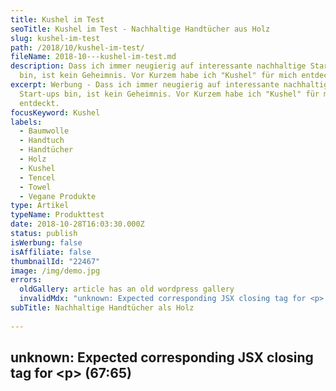 ```yaml
---
title: Kushel im Test
seoTitle: Kushel im Test - Nachhaltige Handtücher aus Holz
slug: kushel-im-test
path: /2018/10/kushel-im-test/
fileName: 2018-10---kushel-im-test.md
description: Dass ich immer neugierig auf interessante nachhaltige Start-ups
  bin, ist kein Geheimnis. Vor Kurzem habe ich "Kushel" für mich entdeckt.
excerpt: Werbung - Dass ich immer neugierig auf interessante nachhaltige
  Start-ups bin, ist kein Geheimnis. Vor Kurzem habe ich "Kushel" für mich
  entdeckt.
focusKeyword: Kushel
labels:
  - Baumwolle
  - Handtuch
  - Handtücher
  - Holz
  - Kushel
  - Tencel
  - Towel
  - Vegane Produkte
type: Artikel
typeName: Produkttest
date: 2018-10-28T16:03:30.000Z
status: publish
isWerbung: false
isAffiliate: false
thumbnailId: "22467"
image: /img/demo.jpg
errors:
  oldGallery: article has an old wordpress gallery
  invalidMdx: "unknown: Expected corresponding JSX closing tag for <p> (67:65)"
subTitle: Nachhaltige Handtücher als Holz
  
---
```


## unknown: Expected corresponding JSX closing tag for &lt;p> (67:65)

<!--
_Werbung\*_

**Dass ich immer neugierig auf interessante neue Start-ups bin, ist kein
Geheimnis. Spätestens, wenn sich ihre Ideen als nachhaltig erweisen, ist mein
Interesse geweckt. So geschehen bei "Kushel".**

Dabei handelt es sich um einen jungen Handtuch-Hersteller aus Hamburg. Das
Besondere an den Towels? Sie sind nicht nur besonders weich, sie bestehen zu 30
Prozent aus FSC-zertifiziertem Holz. Klingt spannend, oder? Das dachte ich mir
auch und schickte eine Anfrage an Gründer Mattias.

## Kushel will Carbon-negativ produzieren

Er war sofort Feuer und Flamme von meinem Angebot, "Kushel" auf meiner Seite
vorzustellen und erzählte mir von seinem erklärten Ziel:

![Kushel](https://cardamonchai.com/wp-content/uploads/2018/10/2018-10-28-kushell-027-400x668.jpg)

<div class="wp-block-image">
<figure class="alignright">

> Wir möchten das erste Carbon-negative Unternehmen der Welt werden!

Klappen soll das, indem für jedes verkaufte [Handtuch](/2013/05/towel-day/) neue
Bäume gepflanzt werden. Der
[ökologische Fußabdruck](/2014/07/soja-klimaschutz-oekologischer-fussabdruck/)
der gesamten "Kushel" Produktion soll dadurch mehr CO<sub>2</sub> binden, als
sie ausstößt.

Um die neuen Handtücher bekannt zu machen, hat Mattias sich die
**#treefluencer** ausgedacht. Das sind fleißige Blogger, Vlogger und
Bilder-Teiler\*innen, die die "Kushel" Produkte testen um im Anschluss darüber
berichten. Und was soll ich sagen? Ich bin stolz dazu zu gehören.

## Das hat mein Test ergeben

Was mir sofort auffiel, als ich das Paket öffnete: Die "Kushels" sind viel
weicher, als herkömmliche Handtücher. Das liegt an dem enthaltenen
Tencel™ hergestellt werden. So heißt der Stoff, der wie bereits erwähnt, aus
Holz produziert wird. Der Rest ist Bio-Baumwolle.

Schon ohne sie vorher zu waschen und zu trocknen, sind sie außerdem sehr
saugfähig. Das kann daran liegen, dass sie nicht, wie viele andere Textilien,
mit fiesen Chemikalien imprägniert sind, die man erstmal rauswaschen muss. Sie
riechen auch nicht irgendwie unangenehm und können sofort benutzt werden.

## Weich auch ohne Weichspüler

Ich gehöre zu den Menschen, die generell ohne Weichspüler waschen. Klassische
Baumwoll-Frotteetücher können da schon mal etwas fester werden. Bei den
"Kuschel" Tüchern ist das nicht der Fall. Sie sind auch nach dem Waschen wieder
angenehm kuschelig. Der Name ist also schon mal Programm.

![Kushel](https://cardamonchai.com/wp-content/uploads/2018/10/2018-10-28-kushell-029-400x651.jpg)

<div class="wp-block-image">
<figure class="alignright">

Besonders gut gefallen mir außerdem die Größen. Das Duschtuch ist etwas größer,
als man das gewöhnt ist, es geht durchaus als Strandlaken durch und auch das
Gäste- sowie das Gesichtshandtuch überschreiten die Standardmaße.

Die "Kushels" sind selbstverständlich zu 100 Prozent vegan. Außerdem sind sie
kompostierbar und frei von Allergenen und Chemikalien. Sie entsprechen dem
Standard OEKO-TEX® 100 und werden unter Einhaltung hoher sozialer Vorgaben in
Portugal produziert.

## Das Kickstarter-Projekt geht heute um 18:00 los!

Wer möchte, kann sich auf der Homepage von "Kushel"** schon mal für den
Newsletter anmelden. Man wird dann regelmäßig über den Stand der Dinge
informiert. Auf Kickstarter\*** geht es heute los, die Preisliste ist schon
online. Das haben Mattias und seine Mitgründer John und Jim am Freitag
geschrieben:

<blockquote class="wp-block-quote">Kickstarter hat uns heute gesagt, dass sich unser Verifikations-Prozess durch das hohe Aufkommen an Vorbestellungen etwas verschiebt.

Wir müssen unseren Launch darum leider auf Sonntag, den 28 Oktober um 18 Uhr
verschieben.

Aber: Wir haben auch eine gute Nachricht! Als kleinen Bonus wegen der
ungewollten Verzögerung, packen wir 100 Early Birds mit on top!</blockquote>

Der Erfolg des Projekts geht also schon vor dem offiziellen Start los. Nicht
schlecht, oder? Ich bin auf jeden Fall schon sehr gespannt, wie die Erfolgsstory
weitergeht und werde heute Abend gleich mal bei Kickstarter vorbeischauen. Ihr
doch auch, oder?

Ihr wollt mehr über spannende und nachhaltige Start-ups erfahren? Dann könnt Ihr
gerne [meinen Newsletter abonnieren](#newsletter). Immer, wenn es mein Alltag
zulässt, blogge ich. Übrigens auch über Musik, veganes Leben, Hamburg, Kunst und
meine Ausflüge. Ich freue mich auf Euch. Auch
[T-Shirts aus Holz](/2018/04/wijld-woodshirt-mode-aus-holz/) habe ich schon
getestet.

[gallery type="rectangular" size="medium" link="none"
ids="22478,22477,22474,22473,22472,22471,22470,22469,22468,22466"]

- _Hinweis: Dieser Beitrag enthält Werbung. Der Inhalt und meine Meinung wurden
  dadurch nicht beeinflusst. Infos zum Thema Werbekennzeichnung in meinem Blog
  findet Ihr auf meiner  [Transparenz-Seite](/werbung/). _

\*\* [Die Homepage von "Kushel" findet ihr hier.](https://www.kushel.de/)

\*\*\* Nachtrag 28.10.2018 18:00 Uhr 
[Auch das Kickstarter-Projekt ist inzwischen gestartet!](https://www.kickstarter.com/projects/kushel/kushel-the-towel-made-with-wood)

-->

  